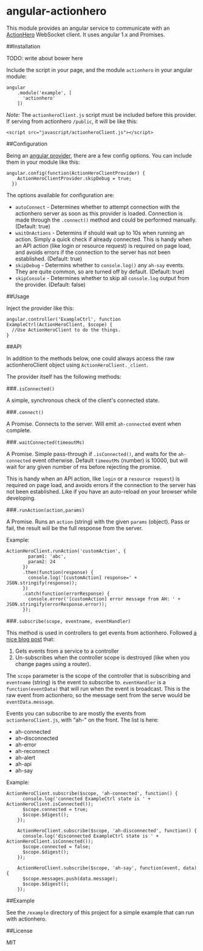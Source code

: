 # angular-actionhero

This module provides an angular service to communicate with an [ActionHero](http://www.actionherojs.com/) WebSocket client. It uses angular 1.x and Promises.

##Installation

TODO: write about bower here

Include the script in your page, and the module `actionhero` in your angular module:

```
angular
    .module('example', [
      'actionhero'
    ])
```

*Note:* The `actionheroClient.js` script must be included before this provider. If serving from actionhero `/public`, it will be like this:

```
<script src="javascript/actionheroClient.js"></script>
```

##Configuration

Being an [angular provider](https://docs.angularjs.org/guide/providers), there are a few config options. You can include them in your module like this:

```
angular.config(function(ActionHeroClientProvider) {
    ActionHeroClientProvider.skipDebug = true;
  })
```

The options available for configuration are:

* `autoConnect` - Determines whether to attempt connection with the actionhero server as soon as this provider is loaded. Connection is made through the `.connect()` method and could be performed manually. (Default: true)
* `waitOnActions` - Determins if should wait up to 10s when running an action. Simply a quick check if already connected. This is handy when an API action (like login or resource request) is required on page load, and avoids errors if the connection to the server has not been established. (Default: true)
* `skipDebug` - Determins whether to `console.log()` any `ah-say` events. They are quite common, so are turned off by default. (Default: true)
* `skipConsole` - Determines whether to skip all `console.log` output from the provider.  (Default: false)

##Usage

Inject the provider like this:

```
angular.controller('ExampleCtrl', function ExampleCtrl(ActionHeroClient, $scope) {
  //Use ActionHeroClient to do the things.
}
```

##API

In addition to the methods below, one could always access the raw actionheroClient object using `ActionHeroClient._client`. 

The provider itself has the following methods:

###`.isConnected()`

A simple, synchronous check of the client's connected state.

###`.connect()`

A Promise. Connects to the server. Will emit `ah-connected` event when complete.

###`.waitConnected(timeoutMs)`

A Promise. Simple pass-through if `.isConnected()`, and waits for the `ah-connected` event otherwise. Default `timeoutMs` (number) is 10000, but will wait for any given number of ms before rejecting the promise. 

This is handy when an API action, like `login` or a `resource request`) is required on page load, and avoids errors if the connection to the server has not been established. Like if you have an auto-reload on your browser while developing.

###`.runAction(action,params)`

A Promise. Runs an `action` (string) with the given `params` (object). Pass or fail, the result will be the full response from the server.

Example:

```
ActionHeroClient.runAction('customAction', {
        param1: 'abc',
        param2: 24
      })
      .then(function(response) {
        console.log('[customAction] response=' + JSON.stringify(response));
      })
      .catch(function(errorResponse) {
        console.error('[customAction] error message from AH: ' + JSON.stringify(errorResponse.error));
      });
```

###`.subscribe(scope, eventname, eventHandler)`

This method is used in controllers to get events from actionhero. Followed [a nice blog post](http://www.codelord.net/2015/05/04/angularjs-notifying-about-changes-from-services-to-controllers/) that:

1. Gets events from a service to a controller
2. Un-subscribes when the controller scope is destroyed (like when you change pages using a router).

The `scope` parameter is the scope of the controller that is subscribing and `eventname` (string) is the event to subscribe to. `eventHandler` is a `function(eventData)` that will run when the event is broadcast. This is the raw event from actionhero, so the message sent from the serve would be `eventData.message`.

Events you can subscribe to are mostly the events from `actionheroClient.js`, with "ah-" on the front. The list is here: 

* ah-connected
* ah-disconnected
* ah-error
* ah-reconnect
* ah-alert
* ah-api
* ah-say

Example:

```
ActionHeroClient.subscribe($scope, 'ah-connected', function() {
      console.log('connected ExampleCtrl state is ' + ActionHeroClient.isConnected());
      $scope.connected = true;
      $scope.$digest();
    });

    ActionHeroClient.subscribe($scope, 'ah-disconnected', function() {
      console.log('disconnected ExampleCtrl state is ' + ActionHeroClient.isConnected());
      $scope.connected = false;
      $scope.$digest();
    });

    ActionHeroClient.subscribe($scope, 'ah-say', function(event, data) {
      $scope.messages.push(data.message);
      $scope.$digest();
    });
```

##Example

See the `/example` directory of this project for a simple example that can run with actionhero.

##License

MIT



